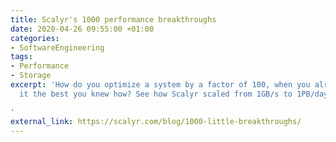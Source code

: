 ```yaml
---
title: Scalyr's 1000 performance breakthroughs
date: 2020-04-26 09:55:00 +01:00
categories:
- SoftwareEngineering
tags:
- Performance
- Storage
excerpt: 'How do you optimize a system by a factor of 100, when you already built
  it the best you knew how? See how Scalyr scaled from 1GB/s to 1PB/day and beyond.

'
external_link: https://scalyr.com/blog/1000-little-breakthroughs/
---
```


